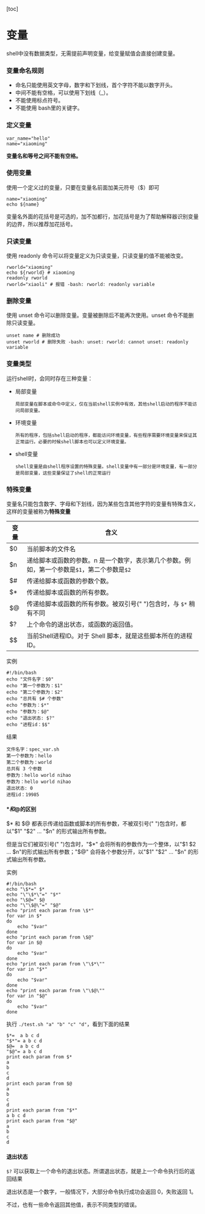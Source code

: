 [toc]

# 变量

shell中没有数据类型，无需提前声明变量，给变量赋值会直接创建变量。

### 变量命名规则

- 命名只能使用英文字母，数字和下划线，首个字符不能以数字开头。
- 中间不能有空格，可以使用下划线（_）。
- 不能使用标点符号。
- 不能使用 bash里的关键字。

### 定义变量

```shell
var_name="hello"
name="xiaoming"
```

**变量名和等号之间不能有空格。**

### 使用变量

使用一个定义过的变量，只要在变量名前面加美元符号（$）即可

```shell
name="xiaoming"
echo ${name}
```

变量名外面的花括号是可选的，加不加都行，加花括号是为了帮助解释器识别变量的边界，所以推荐加花括号。

### 只读变量

使用 readonly 命令可以将变量定义为只读变量，只读变量的值不能被改变。

```shell
rworld="xiaoming"
echo ${rworld} # xiaoming
readonly rworld
rworld="xiaoli" # 报错 -bash: rworld: readonly variable
```

### 删除变量

使用 unset 命令可以删除变量。变量被删除后不能再次使用。unset 命令不能删除只读变量。

```shell
unset name # 删除成功
unset rworld # 删除失败 -bash: unset: rworld: cannot unset: readonly variable
```

### 变量类型

运行shell时，会同时存在三种变量：

- 局部变量

  ```
  局部变量在脚本或命令中定义，仅在当前shell实例中有效，其他shell启动的程序不能访问局部变量。
  ```

- 环境变量

  ```
  所有的程序，包括shell启动的程序，都能访问环境变量，有些程序需要环境变量来保证其正常运行。必要的时候shell脚本也可以定义环境变量。
  ```

- shell变量

  ```
  shell变量是由shell程序设置的特殊变量。shell变量中有一部分是环境变量，有一部分是局部变量，这些变量保证了shell的正常运行
  ```

### 特殊变量

变量名只能包含数字、字母和下划线，因为某些包含其他字符的变量有特殊含义，这样的变量被称为**特殊变量**

| 变量 | 含义                                                         |
| ---- | ------------------------------------------------------------ |
| $0   | 当前脚本的文件名                                             |
| $n   | 递给脚本或函数的参数。n 是一个数字，表示第几个参数。例如，第一个参数是`$1`，第二个参数是`$2` |
| $#   | 传递给脚本或函数的参数个数。                                 |
| $*   | 传递给脚本或函数的所有参数。                                 |
| $@   | 传递给脚本或函数的所有参数。被双引号(" ")包含时，与 `$*` 稍有不同 |
| $?   | 上个命令的退出状态，或函数的返回值。                         |
| $$   | 当前Shell进程ID。对于 Shell 脚本，就是这些脚本所在的进程ID。 |

实例

```shell
#!/bin/bash
echo "文件名字：$0"
echo "第一个参数为：$1"
echo "第二个参数为：$2"
echo "总共有 $# 个参数"
echo "参数为：$*"
echo "参数为：$@"
echo "退出状态: $?"
echo "进程id：$$"
```

结果

```shell
文件名字：spec_var.sh
第一个参数为：hello
第二个参数为：world
总共有 3 个参数
参数为：hello world nihao
参数为：hello world nihao
退出状态: 0
进程id：19985
```

#### $*和$@的区别

$* 和 $@ 都表示传递给函数或脚本的所有参数，不被双引号(" ")包含时，都以"$1" "$2" … "$n" 的形式输出所有参数。

但是当它们被双引号(" ")包含时，"$*" 会将所有的参数作为一个整体，以"$1 $2 … $n"的形式输出所有参数；"$@" 会将各个参数分开，以"$1" "$2" … "$n" 的形式输出所有参数。

实例

```shell
#!/bin/bash
echo "\$*=" $*
echo "\"\$*\"=" "$*"
echo "\$@=" $@
echo "\"\$@\"=" "$@"
echo "print each param from \$*"
for var in $*
do
    echo "$var"
done
echo "print each param from \$@"
for var in $@
do
    echo "$var"
done
echo "print each param from \"\$*\""
for var in "$*"
do
    echo "$var"
done
echo "print each param from \"\$@\""
for var in "$@"
do
    echo "$var"
done
```

执行 `./test.sh "a" "b" "c" "d"`，看到下面的结果

```shell
$*=  a b c d
"$*"= a b c d
$@=  a b c d
"$@"= a b c d
print each param from $*
a
b
c
d
print each param from $@
a
b
c
d
print each param from "$*"
a b c d
print each param from "$@"
a
b
c
d
```

#### 退出状态

`$?` 可以获取上一个命令的退出状态。所谓退出状态，就是上一个命令执行后的返回结果

退出状态是一个数字，一般情况下，大部分命令执行成功会返回 0，失败返回 1。

不过，也有一些命令返回其他值，表示不同类型的错误。